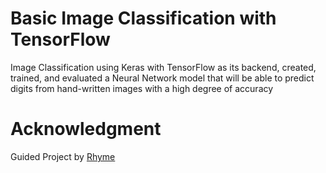 # Basic Image Classification with TensorFlow

Image Classification using Keras with TensorFlow as its backend, created, trained, and evaluated a Neural Network model that will be able to predict digits from hand-written images with a high degree of accuracy

# Acknowledgment

Guided Project by [Rhyme](https://www.coursera.org/projects/tensorflow-beginner-basic-image-classification)

